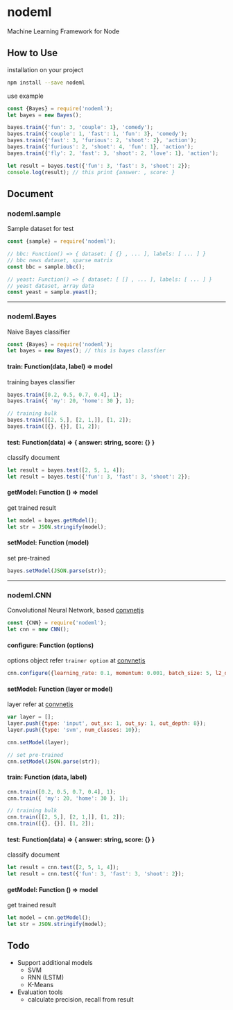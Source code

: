 # nodeml

Machine Learning Framework for Node

## How to Use

installation on your project

```sh
npm install --save nodeml
```

use example

```js
const {Bayes} = require('nodeml');
let bayes = new Bayes();

bayes.train({'fun': 3, 'couple': 1}, 'comedy');
bayes.train({'couple': 1, 'fast': 1, 'fun': 3}, 'comedy');
bayes.train({'fast': 3, 'furious': 2, 'shoot': 2}, 'action');
bayes.train({'furious': 2, 'shoot': 4, 'fun': 1}, 'action');
bayes.train({'fly': 2, 'fast': 3, 'shoot': 2, 'love': 1}, 'action');

let result = bayes.test({'fun': 3, 'fast': 3, 'shoot': 2});
console.log(result); // this print {answer: , score: }
```

## Document

### nodeml.sample

Sample dataset for test

```js
const {sample} = require('nodeml');

// bbc: Function() => { dataset: [ {} , ... ], labels: [ ... ] }
// bbc news dataset, sparse matrix
const bbc = sample.bbc();

// yeast: Function() => { dataset: [ [] , ... ], labels: [ ... ] }
// yeast dataset, array data
const yeast = sample.yeast();
```
--- 
    
### nodeml.Bayes

Naive Bayes classifier

```js
const {Bayes} = require('nodeml');
let bayes = new Bayes(); // this is bayes classfier 
```

#### train: Function(data, label) => model

training bayes classifier

```js
bayes.train([0.2, 0.5, 0.7, 0.4], 1);       
bayes.train({ 'my': 20, 'home': 30 }, 1);   

// training bulk
bayes.train([[2, 5,], [2, 1,]], [1, 2]);    
bayes.train([{}, {}], [1, 2]);              
```

#### test: Function(data) => { answer: string, score: {} } 

classify document

```js
let result = bayes.test([2, 5, 1, 4]);
let result = bayes.test({'fun': 3, 'fast': 3, 'shoot': 2});
```

#### getModel: Function () => model

get trained result

```js
let model = bayes.getModel();
let str = JSON.stringify(model);
```

#### setModel: Function (model)

set pre-trained

```js
bayes.setModel(JSON.parse(str));
```

---

### nodeml.CNN

Convolutional Neural Network, based [convnetjs](http://cs.stanford.edu/people/karpathy/convnetjs)

```js
const {CNN} = require('nodeml');
let cnn = new CNN();
```

#### configure: Function (options)

options object refer `trainer option` at [convnetjs](http://cs.stanford.edu/people/karpathy/convnetjs/docs.html)

```js
cnn.configure({learning_rate: 0.1, momentum: 0.001, batch_size: 5, l2_decay: 0.0001});
```

#### setModel: Function (layer or model)

layer refer at [convnetjs](http://cs.stanford.edu/people/karpathy/convnetjs/docs.html)

```js
var layer = [];
layer.push({type: 'input', out_sx: 1, out_sy: 1, out_depth: 8});
layer.push({type: 'svm', num_classes: 10});

cnn.setModel(layer);

// set pre-trained
cnn.setModel(JSON.parse(str)); 
```

#### train: Function (data, label)

```js
cnn.train([0.2, 0.5, 0.7, 0.4], 1);       
cnn.train({ 'my': 20, 'home': 30 }, 1);   

// training bulk
cnn.train([[2, 5,], [2, 1,]], [1, 2]);    
cnn.train([{}, {}], [1, 2]);   
```

#### test: Function(data) => { answer: string, score: {} } 

classify document

```js
let result = cnn.test([2, 5, 1, 4]);
let result = cnn.test({'fun': 3, 'fast': 3, 'shoot': 2});
```

#### getModel: Function () => model

get trained result

```js
let model = cnn.getModel();
let str = JSON.stringify(model);
```

## Todo

- Support additional models
    - SVM
    - RNN (LSTM)
    - K-Means
- Evaluation tools
    - calculate precision, recall from result